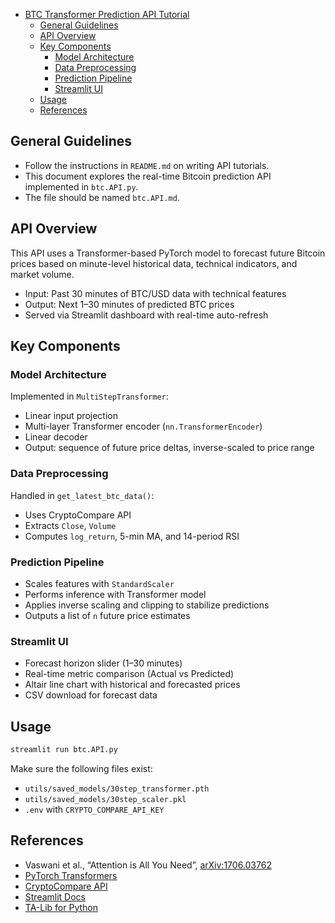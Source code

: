 <!-- toc -->

- [BTC Transformer Prediction API Tutorial](#btc-transformer-prediction-api-tutorial)
  - [General Guidelines](#general-guidelines)
  - [API Overview](#api-overview)
  - [Key Components](#key-components)
    - [Model Architecture](#model-architecture)
    - [Data Preprocessing](#data-preprocessing)
    - [Prediction Pipeline](#prediction-pipeline)
    - [Streamlit UI](#streamlit-ui)
  - [Usage](#usage)
  - [References](#references)

## General Guidelines

- Follow the instructions in `README.md` on writing API tutorials.
- This document explores the real-time Bitcoin prediction API implemented in `btc.API.py`.
- The file should be named `btc.API.md`.

## API Overview

This API uses a Transformer-based PyTorch model to forecast future Bitcoin prices based on minute-level historical data, technical indicators, and market volume.

- Input: Past 30 minutes of BTC/USD data with technical features
- Output: Next 1–30 minutes of predicted BTC prices
- Served via Streamlit dashboard with real-time auto-refresh

## Key Components

### Model Architecture

Implemented in `MultiStepTransformer`:

- Linear input projection
- Multi-layer Transformer encoder (`nn.TransformerEncoder`)
- Linear decoder
- Output: sequence of future price deltas, inverse-scaled to price range

### Data Preprocessing

Handled in `get_latest_btc_data()`:

- Uses CryptoCompare API
- Extracts `Close`, `Volume`
- Computes `log_return`, 5-min MA, and 14-period RSI

### Prediction Pipeline

- Scales features with `StandardScaler`
- Performs inference with Transformer model
- Applies inverse scaling and clipping to stabilize predictions
- Outputs a list of `n` future price estimates

### Streamlit UI

- Forecast horizon slider (1–30 minutes)
- Real-time metric comparison (Actual vs Predicted)
- Altair line chart with historical and forecasted prices
- CSV download for forecast data

## Usage

```bash
streamlit run btc.API.py
```

Make sure the following files exist:

- `utils/saved_models/30step_transformer.pth`
- `utils/saved_models/30step_scaler.pkl`
- `.env` with `CRYPTO_COMPARE_API_KEY`

## References

- Vaswani et al., “Attention is All You Need”, [arXiv:1706.03762](https://arxiv.org/abs/1706.03762)
- [PyTorch Transformers](https://pytorch.org/docs/stable/generated/torch.nn.TransformerEncoder.html)
- [CryptoCompare API](https://min-api.cryptocompare.com)
- [Streamlit Docs](https://docs.streamlit.io/)
- [TA-Lib for Python](https://technical-analysis-library-in-python.readthedocs.io/)
